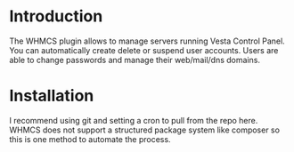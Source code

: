# Introduction

The WHMCS plugin allows to manage servers running Vesta Control Panel. You can automatically create delete or suspend user accounts. Users are able to change passwords and manage their web/mail/dns domains.

# Installation

I recommend using git and setting a cron to pull from the repo here. WHMCS does not support a structured package system like composer so this is one method to automate the process. 